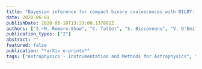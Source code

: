 ```yaml
---
title: "Bayesian inference for compact binary coalescences with BILBY: Validation and application to the first LIGO--Virgo gravitational-wave transient catalogue"
date: 2020-06-01
publishDate: 2020-06-18T13:29:00.137881Z
authors: ["I.~M. Romero-Shaw", "C. Talbot", "S. Biscoveanu", "V. D'Emilio", "G. Ashton", "C.~P.~L. Berry", "S. Coughlin", "S. Galaudage", "C. Hoy", "M. Huebner", "K.~S. Phukon", "M. Pitkin", "M. Rizzo", "N. Sarin", "R. Smith", "S. Stevenson", "A. Vajpeyi", "M. Arene", "K. Athar", "S. Banagiri", "N. Bose", "M. Carney", "K. Chatziioannou", "R. Cotesta", "B. Edelman", "C. Garcia-Quiros", "Abhirup Ghosh", "R. Green", "C. -J. Haster", "A.~X. Kim", "F. Hernandez-Vivanco", "I. Magana Hernandez", "C. Karathanasis", "P.~D. Lasky", "N. De Lillo", "M.~E. Lower", "D. Macleod", "M. Mateu-Lucena", "A. Miller", "M. Millhouse", "S. Morisaki", "S.~H. Oh", "S. Ossokine", "E. Payne", "J. Powell", "M. Puerrer", "A. Ramos-Buades", "V. Raymond", "E. Thrane", "J. Veitch", "D. Williams", "M.~J. Williams", "L. Xiao"]
publication_types: ["2"]
abstract: ""
featured: false
publication: "*arXiv e-prints*"
tags: ["Astrophysics - Instrumentation and Methods for Astrophysics", "General Relativity and Quantum Cosmology"]
---
```



